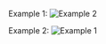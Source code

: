 Example 1:
![Example 2](https://user-images.githubusercontent.com/61238534/130358360-537ea079-fd0f-4136-ba38-0293a8196eee.jpg)

Example 2:
![Example 1](https://user-images.githubusercontent.com/61238534/130358258-8fdce771-36d7-4dc2-b3fd-dece82b5c6c3.jpg)
